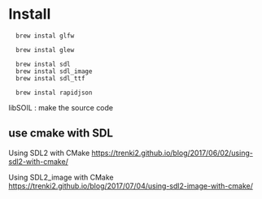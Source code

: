 

# Install
```
  brew instal glfw

  brew instal glew

  brew instal sdl
  brew instal sdl_image
  brew instal sdl_ttf

  brew instal rapidjson
```

libSOIL : make the source code

## use cmake with SDL
Using SDL2 with CMake
https://trenki2.github.io/blog/2017/06/02/using-sdl2-with-cmake/

Using SDL2_image with CMake
https://trenki2.github.io/blog/2017/07/04/using-sdl2-image-with-cmake/